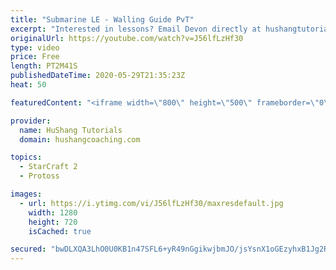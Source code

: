 ```yaml
---
title: "Submarine LE - Walling Guide PvT"
excerpt: "Interested in lessons? Email Devon directly at hushangtutorials@outlook.com ------------------------------------------------------------------------------------------------------- Want to support HuShang Tutorials directly? Patreon is a website where you can contribute a monthly donation that will help"
originalUrl: https://youtube.com/watch?v=J56lfLzHf30
type: video
price: Free
length: PT2M41S
publishedDateTime: 2020-05-29T21:35:23Z
heat: 50

featuredContent: "<iframe width=\"800\" height=\"500\" frameborder=\"0\" src=\"https://www.youtube.com/embed/J56lfLzHf30\" allow=\"accelerometer; autoplay; encrypted-media; gyroscope; picture-in-picture\" allowfullscreen></iframe>"

provider:
  name: HuShang Tutorials
  domain: hushangcoaching.com

topics:
  - StarCraft 2
  - Protoss

images:
  - url: https://i.ytimg.com/vi/J56lfLzHf30/maxresdefault.jpg
    width: 1280
    height: 720
    isCached: true

secured: "bwDLXQA3LhO0U0KB1n47SFL6+yR49nGgikwjbmJO/jsYsnX1oGEzyhxB1Jg2Rw8oVuND0NUHiZdF9qj8A28oEOjPY1qTltSjhASys4f4Y7PZ4VwyfSpnhU4K+lMO5PMYwxq+Y+VyXlwpNDly1FF9Wzt/Zyfe83fdzTnETSNv3pFCcekwKlCxQFdSTbsnJAlk7q2JhcD2gvqT6pVNtpW7isYNyO1i4QyZiKAch3xt0Dw61MuJFs6rkIXu1HevrYFrPF1+EhQ2dCc+tNVOWeozoc4PbUrKkRVdNMDAQhlK6b0ubszPt8Mnlz8wc8gdv1m80oc71yjAacF3Cokb78DAGtRQNSFe+H/NDCSCMjgf8nzRPORs8xBhLL0sGBSlwPb6R97g7FI5yCQIp25qC+hJtieQT7nup9UvigHJRu/9gTc=;X1Ksw8B52XtFWXlz6Lji0g=="
---
```


